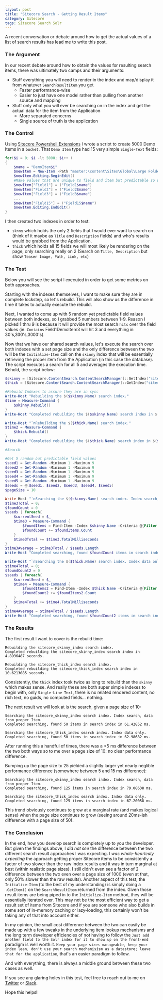 ```yaml
---
layout: post
title: "Sitecore Search - Getting Result Items"
category: Sitecore
tags: Sitecore Search Solr
---
```


A recent conversation or debate around how to get the actual values of a list of search results has lead me to write this post.

### The Argument ###
In our recent debate around how to obtain the values for resulting search items, there was ultimately two camps and their arguments:

- Stuff everything you will need to render in the index and map/display it from whatever `SearchResultItem` you get
  - Faster performance-wise
  - Easier to just have one model rather than pulling from another source and mapping
- Stuff only what you will ever be searching on in the index and get the actual data for the item from the Application
  - More separated concerns
  - Single source of truth is the application

### The Control ###
Using [Sitecore Powershell Extensions](https://marketplace.sitecore.net/en/Modules/Sitecore_PowerShell_console.aspx) I wrote a script to create 5000 Demo Items in a `bucket`. That `Demo Item` type had 15 very simple `Single-Text` fields:

```powershell
for($i = 0; $i -lt 5000; $i++ )
{
    $name = "DemoItem$i"
    $newItem = New-Item -Path "master:\content\Sites\Global\Large Folder\$name" -ItemType "User Defined/Demo Item"
    $newItem.Editing.BeginEdit()
    #Make values that are unique to field and item but predictable so we can know how many results are expected
    $newItem["Field1"] = ("Field1$name")
    $newItem["Field2"] = ("Field2$name")
    $newItem["Field3"] = ("Field3$name")
    ...
    $newItem["Field15"] = ("Field15$name")
    $newItem.Editing.EndEdit()
}
```

I then created two indexes in order to test: 
- `sknny` which holds the only 2 fields that I would ever want to search on (think of it maybe as `Title` and `Description` fields) and who's results would be grabbed from the Application.
- `thick` which holds all 15 fields we will most likely be rendering on the page, only searching really on 2 (Search on `Title, Description` but show `Teaser Image, Path, Link, etc`)

### The Test ###
Below you will see the script I executed in order to get some metrics on both approaches.  

Starting with the indexes themselves, I want to make sure they are in complete lockstep, so let's rebuild. This will also show us the difference in time it takes to actually execute the rebuild. 

Next, I wanted to come up with 5 random yet predictable field values between both indexes, so I grabbed 5 numbers between 1-9. Reason I picked 1 thru 9 is because it will provide the most search `hits` over the field values (ie: `Contains` Field1DemoItem3 will hit 3 and everything in 30's,300's,3000's). 

Now that we have our shared search values, let's execute the search over both indexes with a set page size and the only difference between the two will be the `Initialize-Item` call on the `skinny` index that will be essentially retrieving the proper item from the Application (in this case the database).  The script executes a search for all 5 and averages the execution time. Behold, the script below:

```powershell
$skinny = [Sitecore.ContentSearch.ContentSearchManager]::GetIndex("sitecore_skinny_index")
$thick = [Sitecore.ContentSearch.ContentSearchManager]::GetIndex("sitecore_thick_index")

#Rebuild Indexes to assure they are in sync
Write-Host "Rebuilding the $($skinny.Name) search index."
$time = Measure-Command {
    $skinny.Rebuild()
}
Write-Host "Completed rebuilding the $($skinny.Name) search index in $($time.TotalSeconds) seconds." 

Write-Host "`nRebuilding the $($thick.Name) search index."
$time2 = Measure-Command {
    $thick.Rebuild()
}
Write-Host "Completed rebuilding the $($thick.Name) search index in $($time2.TotalSeconds) seconds."

#Search

#Get 5 random but predictable field values
$seed1 = Get-Random -Minimum 1 -Maximum 9
$seed2 = Get-Random -Minimum 1 -Maximum 9
$seed3 = Get-Random -Minimum 1 -Maximum 9
$seed4 = Get-Random -Minimum 1 -Maximum 9
$seed5 = Get-Random -Minimum 1 -Maximum 9
$seeds = @($seed1, $seed2, $seed3, $seed4, $seed5)
$pageSize = 10

Write-Host "`nSearching the $($skinny.Name) search index. Index search, data from proper Item."
$time3Total = 0;
$foundCount = 0
$seeds | Foreach{
    $currentSeed = $_
    $time3 = Measure-Command {
        $foundItems = Find-Item -Index $skinny.Name -Criteria @{Filter = "Contains"; Field = "field1_t_en"; Value = "Field1DemoItem$currentSeed"  } -First $pageSize | Initialize-Item
        $foundCount += $foundItems.Count
    }
    $time3Total += $time3.TotalMilliseconds
}
$time3Average = $time3Total / $seeds.Length
Write-Host "Completed searching, found $foundCount items in search index in $time3Average ms."

Write-Host "`nSearching the $($thick.Name) search index. Index data only."
$time4Total = 0;
$foundCount2 = 0
$seeds | Foreach{
    $currentSeed = $_
    $time4 = Measure-Command {
        $foundItems2 = Find-Item -Index $thick.Name -Criteria @{Filter = "Contains"; Field = "field1_t_en"; Value = "Field1DemoItem$currentSeed" } -First $pageSize
        $foundCount2 += $foundItems2.Count
    }
    $time4Total += $time4.TotalMilliseconds
}
$time4Average = $time4Total / $seeds.Length
Write-Host "Completed searching, found $foundCount2 items in search index in $time4Average ms."
```

### The Results ###

The first result I want to cover is the rebuild time:

```text
Rebuilding the sitecore_skinny_index search index.
Completed rebuilding the sitecore_skinny_index search index in 4.8936487 seconds.

Rebuilding the sitecore_thick_index search index.
Completed rebuilding the sitecore_thick_index search index in 10.6213085 seconds.
```

Consistently, the `thick` index took twice as long to rebuild than the `skinny` which makes sense. And really these are both super simple indexes to begin with, only `Single-Line Text`, there is no related rendered content, no rich text, no guids, no computed fields... nothing.

The next result we will look at is the search, given a page size of 10:

```text
Searching the sitecore_skinny_index search index. Index search, data from proper Item.
Completed searching, found 50 items in search index in 61.42852 ms.

Searching the sitecore_thick_index search index. Index data only.
Completed searching, found 50 items in search index in 62.98682 ms.
```

After running this a handful of times, there was a <5 ms difference between the two both ways so to me over a page size of 10: no clear performance difference.

Bumping up the page size to 25 yielded a slightly larger yet nearly neglible performance difference (somewhere between 5 and 15 ms difference):

```text
Searching the sitecore_skinny_index search index. Index search, data from proper Item.
Completed searching, found 125 items in search index in 79.08638 ms.

Searching the sitecore_thick_index search index. Index data only.
Completed searching, found 125 items in search index in 67.20058 ms.
```

This trend obviously continues to grow at a marginal rate (and makes logical sense) when the page size continues to grow (seeing around 20ms-ish difference with a page size of 50). 

### The Conclusion ###

In the end, how you develop search is completely up to you the developer.  But given the findings above, I _did not see_ the difference between the two different search result approaches I was expecting.  I _was whole-heartedly expecting_ the approach getting proper Sitecore items to be consistently a factor of two slower than the raw index results and it was in turn marginal at best (within realistic page sizes). I still didn't even see a factor of 2 difference between the two even over a page size of 1000 (even at that, only 50% slower than the raw results). Another aspect of this test, the `Initialize-Item` (to the best of my understanding) is simply doing a `.GetItem()` on the `SearchResultItem` returned from the index. Given those result items are being piped in to the `Initialize-Item` method, they will be essentially iterated over. This may not be the most efficient way to get a result set of items from Sitecore and if you are someone who also builds in some sort of in-memory caching or lazy-loading, this certainly won't be taking any of that into account either.

In my opinion, the small cost difference between the two can easily be made up with a few tweaks in the underlying item lookup mechanisms and the long term developer efficiencies of not having to follow the `Just add another field to the Solr index for it to show up on the front-end` paradigm is well worth it.  `Keep your page sizes manageable, keep your index lean, don't use your search mechanisism as a datastore; leave that for the application`, that's an easier paradigm to follow.

And with everything, there is always a middle ground between these two cases as well.

If you see any glaring holes in this test, feel free to reach out to me on [Twitter](https://twitter.com/vandsh) or [Slack](sitecorechat.slack.com).

Hope this helps!

